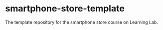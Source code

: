 # smartphone-store-template
The template repository for the smartphone store course on Learning Lab.
